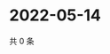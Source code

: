 # 2022-05-14

共 0 条

<!-- BEGIN WEIBO -->
<!-- 最后更新时间 Sat May 14 2022 21:34:44 GMT+0800 (China Standard Time) -->

<!-- END WEIBO -->
